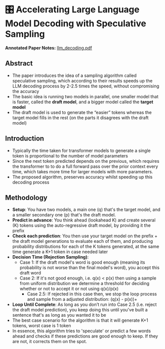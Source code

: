 # 🎛️ Accelerating Large Language Model Decoding with Speculative Sampling
**Annotated Paper Notes:** [llm_decoding.pdf](llm_decoding.pdf)<!-- {"embed":"true", "preview":"true"} -->
## Abstract
* The paper introduces the idea of a sampling algorithm called speculative sampling, which according to their results speeds up the LLM decoding process by 2-2.5 times the speed, without compromising the accuracy
* The basic idea is running two models in parallel, one smaller model that is faster, called the **draft model**, and a bigger model called the **target model**
* The draft model is used to generate the “easier” tokens whereas the target model fills in the rest (on the parts it disagrees with the draft model)

## Introduction
* Typically the time taken for transformer models to generate a single token is proportional to the number of model parameters
* Since the next token predicted depends on the previous, which requires the transformer to to do a full forward pass over the prior context every time, which takes more time for larger models with more parameters.
* The proposed algorithm, preserves accuracy whilst speeding up this decoding process

## Methodology
* **Setup**: You have two models, a main one (q) that's the target model, and a smaller secondary one (p) that's the draft model.
* **Predict in advance**: You think ahead (lookahead K) and create several (K) tokens using the auto-regressive draft model, by providing it the prefix 
* **Check each prediction**: You then use your target model on the prefix + the draft model generations to evaluate each of them, and producing probability distributions for each of the K tokens generated, at the same time generate a K+1 token in case needed later
* **Decision Time (Rejection Sampling)**:  
  * Case 1: If the draft model's word is good enough (meaning its probability is not worse than the final model's word), you accept this draft word
  * Case 2: If it's not good enough, i.e. q(x) < p(x) then using a sample from uniform distribution we determine a threshold for deciding whether or not to accept it or not using q(x)/p(x)
    * Case 2.5: If rejected in this case then, we stop the loop process and sample from a adjusted distribution: (q(x) - p(x))+  
* **Loop Until Complete**: As long as you don’t run into Case 2.5 (i.e. reject the draft model prediction), you keep doing this until you've built a sentence that's as long as you wanted it to be
* The best case scenario for the algorithm is that it will generate K+1 tokens, worst case is 1 token
* In essence, this algorithm tries to 'speculate' or predict a few words ahead and checks if these predictions are good enough to keep. If they are not, it corrects them on the spot.

